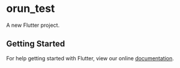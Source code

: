 # orun_test

A new Flutter project.

## Getting Started

For help getting started with Flutter, view our online
[documentation](https://flutter.io/).
